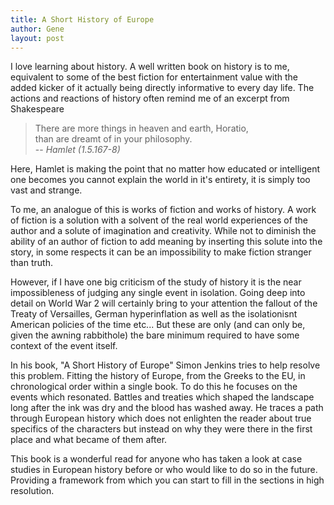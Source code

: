 ```yaml
---
title: A Short History of Europe 
author: Gene
layout: post
---
```


I love learning about history.
A well written book on history is to me, equivalent to some of the best fiction for entertainment value with the added kicker of it actually being directly informative to every day life.
The actions and reactions of history often remind me of an excerpt from Shakespeare

> There are more things in heaven and earth, Horatio,  
> than are dreamt of in your philosophy.  
> -- <cite> Hamlet (1.5.167-8) </cite> 

Here, Hamlet is making the point that no matter how educated or intelligent one becomes you cannot explain the world in it's entirety, it is simply too vast and strange.

To me, an analogue of this is works of fiction and works of history. 
A work of fiction is a solution with a solvent of the real world experiences of the author and a solute of imagination and creativity.
While not to diminish the ability of an author of fiction to add meaning by inserting this solute into the story, in some respects it can be an impossibility to make fiction stranger than truth. 

However, if I have one big criticism of the study of history it is the near impossibleness of judging any single event in isolation.
Going deep into detail on World War 2 will certainly bring to your attention the fallout of the Treaty of Versailles, German hyperinflation as well as the isolationisnt American policies of the time etc... 
But these are only (and can only be, given the awning rabbithole) the bare minimum required to have some context of the event itself.

In his book, "A Short History of Europe" Simon Jenkins tries to help resolve this problem.
Fitting the history of Europe, from the Greeks to the EU, in chronological order within a single book.
To do this he focuses on the events which resonated. Battles and treaties which shaped the landscape long after the ink was dry and the blood has washed away.
He traces a path through European history which does not enlighten the reader about true specifics of the characters but instead on why they were there in the first place and what became of them after.

This book is a wonderful read for anyone who has taken a look at case studies in European history before or who would like to do so in the future. Providing a framework from which you can start to fill in the sections in high resolution.
